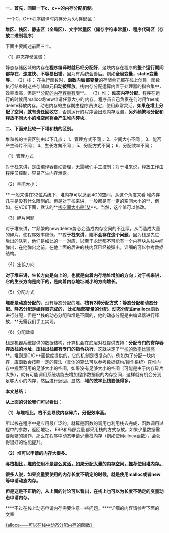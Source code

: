 **一、首先，回顾一下c、c++的内存分配机制。**

​		 一个C、C++程序编译时内存分为5大存储区：

​		**堆区、栈区、静态区（全局区）、文字常量区（储存字符串常量）、程序代码区（存放二进制程序）**

下面主要阐述前面三个。

（1）静态存储区域：

​		静态存储区域的内存在**程序编译时就已经分配好**，这块内存在程序的**整个运行期间都存在**。**速度快、不容易出错**，因为有系统会善后。例如**全局变量，static变量等**。
（2）栈：
​		 在执行函数时，**函数内局部变量**的存储单元都在栈上创建，函数执行结束时这些存储单元**自动被释放**。栈内存分配运算内置于处理器的指令集中，效率很高，但是**<u>分配的内存容量有限</u>**。
（3）堆：
 		**动态内存分配**。程序在运行的时候用malloc或new申请任意大小的内存，程序员自己负责在何时用free或delete释放内存。动态内存的生存期由程序员决定，使用非常灵活。**如果在堆上分配了空间，就有责任回收它**，否则运行的程序会出现内存泄漏，**另外频繁地分配和释放不同大小的堆空间将会产生堆内碎块**。



**二、下面来比较一下堆和栈的区别。**

堆和栈的主要区别由以下几点：
 1、管理方式不同；
 2、空间大小不同；
 3、能否产生碎片不同；
 4、生长方向不同；
 5、分配方式不同；
 6、分配效率不同；

（1）管理方式

​		对于栈来讲，是由编译器自动管理，无需我们手工控制；对于堆来说，释放工作由程序员控制，容易产生内存泄露。

（2）空间大小：

**		一般来讲在32位系统下，堆内存可以达到4G的空间，从这个角度来看 堆内存几乎是没有什么限制的。但是对于栈来讲，一般都是有一定的空间大小的**，例如，在VC6下面，默认的**<u>栈空间大小是1M</u>**。当然，这个值可以修改。

（3）碎片问题

​		对于堆来讲，**频繁的new/delete势必会造成内存空间的不连续，从而造成大量的碎片，使程序效率降低。****对于栈来讲，则不会存在这个问题**，因为栈是先进后出的队列，他们是如此的一一对应，以至于永远都不可能有一个内存块从栈中间弹出，在他弹出之前，在他上面的后进的栈内容已经被弹出，详细的可以参考数据结构。

（4）生长方向

​		**对于堆来讲，生长方向是向上的，也就是向着内存地址增加的方向；对于栈来讲，它的生长方向是向下的，是向着内存地址减小的方向增长。**

（5）分配方式

​		**堆都是动态分配的**，没有静态分配的堆。**栈有2种分配方式：静态分配和动态分配。**静态分配是编译器完成的， 比如局部变量的分配。动态分配由**malloca**函数进行分配，但是**栈的动态分配和堆是不同的，他的动态分配是由编译器进行释放，**无需我们手工实现。

（6）分配效率

​		栈是机器系统提供的数据结构，计算机会在底层对栈提供支持：**分配专门的寄存器存放栈的地址，压栈出栈都有专门的指令执行**，这就决定了**<u>栈的效率比较高</u>**。堆则是C/C++函数库提供的，它的机制是很复杂的，例如为了分配一块内存，库函数会按照一定的算法（具体的算法可以参考数据结构/操作系统）在堆内存中搜索可用的足够大小的空间，如果没有足够大小的空间（可能是由于内存碎片太多），就有可能调用系统功能去增加程序数据段的内存空间，这样就有机会分到足够大小的内存，然后进行返回。显然，**堆的效率比栈要低得多。**



**本文总结：**

**从上面的讨论我们可以看出：**

**（1）与堆相比，栈不会导致内存碎片，分配效率高。**

​		所以栈在程序中是应用最广泛的，就算是函数的调用也利用栈去完成，函数调用过程中的参数，返回地址， EBP和局部变量都采用栈的方式存放。如果少量数据需要频繁的操作，那么在程序中动态申请少量栈内存（例如使用alloca函数），会获得很好的性能提升。

**（2）堆可以申请的内存大很多。**

  **<u>与栈相比，堆的使用不是那么灵活，如果分配大量的内存空间，推荐使用堆内存。</u>**



**很多人说，如果变量要使用的内存长度不确定的时候，就是使用malloc或者new等申请动态内存。**

**但是这是不正确的，从上面的讨论可以看出，在栈上也可以为长度不确定的变量动态申请内存。**


***\*不过在栈上动态申请内存需要注意一些问题。\****详细的内容请参考下面的文章

[《alloca——可以在栈中动态分配内存的函数》](http://blog.csdn.net/suoluotree/article/details/5649670)
